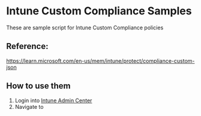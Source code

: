 # Intune Custom Compliance Samples

These are sample script for Intune Custom Compliance policies

## Reference:
https://learn.microsoft.com/en-us/mem/intune/protect/compliance-custom-json


## How to use them

1. Login into [Intune Admin Center](https://intune.microsoft.com)
2. Navigate to 